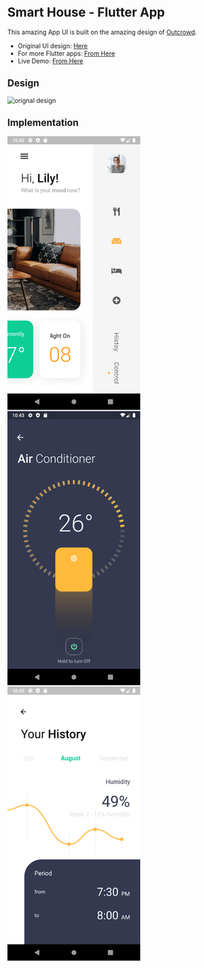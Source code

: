 # Smart House - Flutter App

This amazing App UI is built on the amazing design of [Outcrowd](https://dribbble.com/outcrowd "Outcrowd").

- Original UI design: [Here](https://dribbble.com/shots/7031305-Mobile-app-Smart-House "Original Design")
- For more Flutter apps: [From Here](https://github.com/AhmedAbouelkher "profile")
- Live Demo: [From Here](https://youtu.be/9VGtARd85nA "App Demo")  

## Design
![orignal design]("screenshots/smart-home3(compressed).gif")

## Implementation

<img src="screenshots/screenshot_1.png" width="300"> <img src="screenshots/screenshot_2.png" width="300">  <img src="screenshots/screenshot_3.png" width="300">
